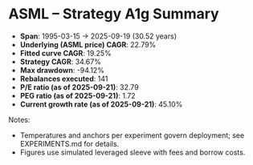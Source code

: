 # ASML – Strategy A1g Summary

- **Span**: 1995-03-15 → 2025-09-19 (30.52 years)
- **Underlying (ASML price) CAGR**: 22.79%
- **Fitted curve CAGR**: 19.25%
- **Strategy CAGR**: 34.67%
- **Max drawdown**: -94.12%
- **Rebalances executed**: 141
- **P/E ratio (as of 2025-09-21)**: 32.79
- **PEG ratio (as of 2025-09-21)**: 1.72
- **Current growth rate (as of 2025-09-21)**: 45.10%

Notes:

- Temperatures and anchors per experiment govern deployment; see EXPERIMENTS.md for details.
- Figures use simulated leveraged sleeve with fees and borrow costs.

